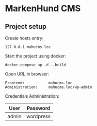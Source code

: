 # MarkenHund CMS

## Project setup
Create hosts entry:

    127.0.0.1 mahucms.loc

Start the project using docker:

    docker-compose up -d --build
    
Open URL in browser:

    Frontend:           mahucms.loc
    Administration:     mahucms.loc/wp-admin
    
Credentials Administration:

| User | Password |
|----|-----|
| admin | wordpress |
